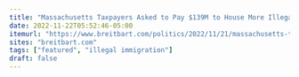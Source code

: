 ```yaml
---
title: "Massachusetts Taxpayers Asked to Pay $139M to House More Illegal Aliens"
date: 2022-11-22T05:52:46-05:00
itemurl: "https://www.breitbart.com/politics/2022/11/21/massachusetts-taxpayers-asked-pay-139m-house-more-illegal-aliens/"
sites: "breitbart.com"
tags: ["featured", "illegal immigration"]
draft: false
---
```


